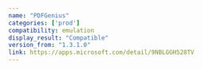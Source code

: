 ```yaml
---
name: "PDFGenius"
categories: ['prod']
compatibility: emulation
display_result: "Compatible"
version_from: "1.3.1.0"
link: https://apps.microsoft.com/detail/9NBLGGH528TV
---
```

